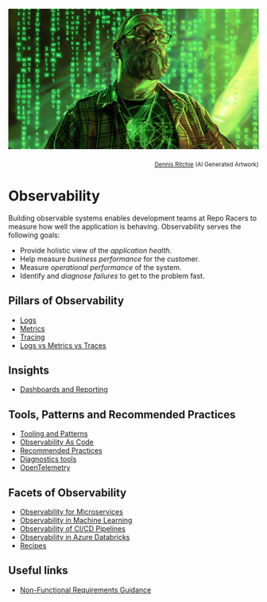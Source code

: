 ![Dennis Ritchie](../../assets/images/heroes/dennis_ritchie.webp)
<p align="right"><sub><a href="https://en.wikipedia.org/wiki/Dennis_Ritchie" target="_blank">Dennis Ritchie</a> (AI Generated Artwork)</sub></p>

# Observability

Building observable systems enables development teams at Repo Racers to measure how well the application is behaving. Observability serves the following goals:

- Provide holistic view of the _application health_.
- Help measure _business performance_ for the customer.
- Measure _operational performance_ of the system.
- Identify and _diagnose failures_ to get to the problem fast.

## Pillars of Observability

- [Logs](pillars/logging.md)
- [Metrics](pillars/metrics.md)
- [Tracing](pillars/tracing.md)
- [Logs vs Metrics vs Traces](log_vs_metric_vs_trace.md)

## Insights

- [Dashboards and Reporting](pillars/dashboard.md)

## Tools, Patterns and Recommended Practices

- [Tooling and Patterns](tools/tools.md)
- [Observability As Code](observability_as_code.md)
- [Recommended Practices](best_practices.md)
- [Diagnostics tools](diagnostic_tools.md)
- [OpenTelemetry](tools/OpenTelemetry.md)

## Facets of Observability

- [Observability for Microservices](microservices.md)
- [Observability in Machine Learning](ml_observability.md)
- [Observability of CI/CD Pipelines](observability_pipelines.md)
- [Observability in Azure Databricks](observability_databricks.md)
- [Recipes](recipes_observability.md)

## Useful links

- [Non-Functional Requirements Guidance](../design/design_patterns/non_functional_requirements_capture_guide.md)
